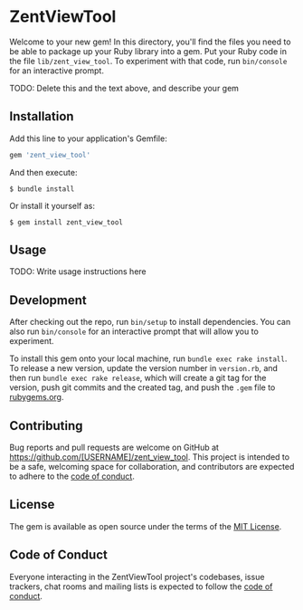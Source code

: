 # ZentViewTool

Welcome to your new gem! In this directory, you'll find the files you need to be able to package up your Ruby library into a gem. Put your Ruby code in the file `lib/zent_view_tool`. To experiment with that code, run `bin/console` for an interactive prompt.

TODO: Delete this and the text above, and describe your gem

## Installation

Add this line to your application's Gemfile:

```ruby
gem 'zent_view_tool'
```

And then execute:

    $ bundle install

Or install it yourself as:

    $ gem install zent_view_tool

## Usage

TODO: Write usage instructions here

## Development

After checking out the repo, run `bin/setup` to install dependencies. You can also run `bin/console` for an interactive prompt that will allow you to experiment.

To install this gem onto your local machine, run `bundle exec rake install`. To release a new version, update the version number in `version.rb`, and then run `bundle exec rake release`, which will create a git tag for the version, push git commits and the created tag, and push the `.gem` file to [rubygems.org](https://rubygems.org).

## Contributing

Bug reports and pull requests are welcome on GitHub at https://github.com/[USERNAME]/zent_view_tool. This project is intended to be a safe, welcoming space for collaboration, and contributors are expected to adhere to the [code of conduct](https://github.com/[USERNAME]/zent_view_tool/blob/master/CODE_OF_CONDUCT.md).

## License

The gem is available as open source under the terms of the [MIT License](https://opensource.org/licenses/MIT).

## Code of Conduct

Everyone interacting in the ZentViewTool project's codebases, issue trackers, chat rooms and mailing lists is expected to follow the [code of conduct](https://github.com/[USERNAME]/zent_view_tool/blob/master/CODE_OF_CONDUCT.md).
